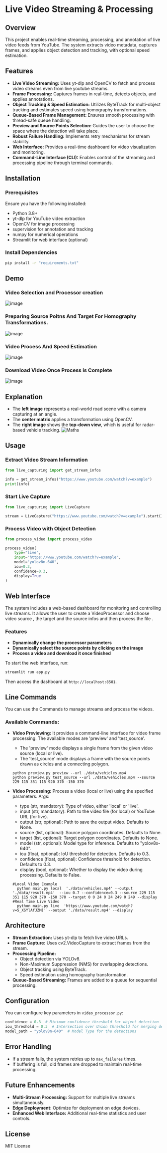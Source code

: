# Live Video Streaming & Processing

## Overview

This project enables real-time streaming, processing, and annotation of live video feeds from YouTube. The system extracts video metadata, captures frames, and applies object detection and tracking, with optional speed estimation.

## Features

- **Live Video Streaming:** Uses yt-dlp and OpenCV to fetch and process video streams even from live youtube streams.
- **Frame Processing:** Captures frames in real-time, detects objects, and applies annotations.
- **Object Tracking & Speed Estimation:** Utilizes ByteTrack for multi-object tracking and estimates speed using homography transformations.
- **Queue-Based Frame Management:** Ensures smooth processing with thread-safe queue handling.
- **Preview and Source Points Selection:** Guides the user to choose the space where the detection will take place.
- **Robust Failure Handling:** Implements retry mechanisms for stream stability.
- **Web Interface:** Provides a real-time dashboard for video visualization and monitoring.
- **Command-Line Interface (CLI):** Enables control of the streaming and processing pipeline through terminal commands.

## Installation

### Prerequisites

Ensure you have the following installed:

- Python 3.8+
- yt-dlp for YouTube video extraction
- OpenCV for image processing
- supervision for annotation and tracking
- numpy for numerical operations
- Streamlit for web interface (optional)

### Install Dependencies

```bash
pip install -r "requirements.txt"
```
## Demo
### Video Selection and Processor creation
![image](static/demo1.gif)

### Preparing Source Poitns And Target For Homography Transformations.
![image](static/demo2.gif)

### Video Process And Speed Estimation
![image](static/demo3.gif)

### Download Video Once Process is Complete
![image](static/demo4.gif)


## Explanation
- The **left image** represents a real-world road scene with a camera capturing at an angle.
- The **center matrix** applies a transformation using OpenCV.
- The **right image** shows the **top-down view**, which is useful for radar-based vehicle tracking.
![Maths](static/maths.png)



## Usage

### Extract Video Stream Information

```python
from live_capturing import get_stream_infos

info = get_stream_infos("https://www.youtube.com/watch?v=example")
print(info)
```

### Start Live Capture

```python
from live_capturing import LiveCapture

stream = LiveCapture("https://www.youtube.com/watch?v=example").start()
```

### Process Video with Object Detection

```python
from process_video import process_video

process_video(
    type="live",
    input="https://www.youtube.com/watch?v=example",
    model="yolov8n-640",
    iou=0.3,
    confidence=0.3,
    display=True
)
```

## Web Interface

The system includes a web-based dashboard for monitoring and controlling live streams. It allows the user to create a VideoProcessor and choose video source , the target and the source infos and then process the file .

### Features
- **Dynamically change the processor parameters**
- **Dynamically select the source points by clicking on the image**
- **Process a video and download it once finished**


To start the web interface, run:

```bash
streamlit run app.py
```

Then access the dashboard at `http://localhost:8501`.

## Line Commands

You can use the Commands to manage streams and process the videos. 

### Available Commands:

- **Video Previewing:**
It provides a command-line interface for video frame processing. The
    available modes are 'preview' and 'test_source'. 
    - The 'preview' mode displays a
    single frame from the given video source (local or live). 
    - The 'test_source'
    mode displays a frame with the source points drawn as circles and a connecting
    polygon.
    ```
    python preview.py preview --url ./data/vehicles.mp4
    python preview.py test_source --url ./data/vehicles.mp4 --source 229 115 351 115 920 370 -150 370
    ```

- **Video Processing:**
    Process a video (local or live) using the specified parameters.
    Args:
    - type (str, mandatory): Type of video, either 'local' or 'live'.
    - input (str, mandatory): Path to the video file (for local) or YouTube URL (for live).
    - output (str, optional): Path to save the output video. Defaults to None.
    - source (list, optional): Source polygon coordinates. Defaults to None.
    - target (list, optional): Target polygon coordinates. Defaults to None.
    - model (str, optional): Model type for inference. Defaults to "yolov8x-640".
    - iou (float, optional): IoU threshold for detection. Defaults to 0.3.
    - confidence (float, optional): Confidence threshold for detection. Defaults to 0.3.
    - display (bool, optional): Whether to display the video during processing. Defaults to False.

    ```
    #Local Video Example
      python main.py local  './data/vehicles.mp4' --output './data/result.mp4'  --iou 0.7 --confidence=0.3 --source 229 115 351 115 920 370 -150 370 --target 0 0 24 0 24 249 0 249 --display
    #Real Time Live Video
      python main.py live  'https://www.youtube.com/watch?v=5_XSYlAfJZM)' --output './data/result.mp4' --display
    ```

## Architecture

- **Stream Extraction:** Uses yt-dlp to fetch live video URLs.
- **Frame Capture:** Uses cv2.VideoCapture to extract frames from the stream.
- **Processing Pipeline:**
  - Object detection via YOLOv8.
  - Non-Maximum Suppression (NMS) for overlapping detections.
  - Object tracking using ByteTrack.
  - Speed estimation using homography transformation.
- **Queue-Based Streaming:** Frames are added to a queue for sequential processing.

## Configuration

You can configure key parameters in `video_processor.py`:

```python
confidence = 0.3  # Minimum confidence threshold for object detection
iou_threshold = 0.3  # Intersection over Union threshold for merging detections
model_path = "yolov8n-640"  # Model Type for the detections
```

## Error Handling

- If a stream fails, the system retries up to `max_failures` times.
- If buffering is full, old frames are dropped to maintain real-time processing.

## Future Enhancements

- **Multi-Stream Processing:** Support for multiple live streams simultaneously.
- **Edge Deployment:** Optimize for deployment on edge devices.
- **Enhanced Web Interface:** Additional real-time statistics and user controls.

## License

MIT License





